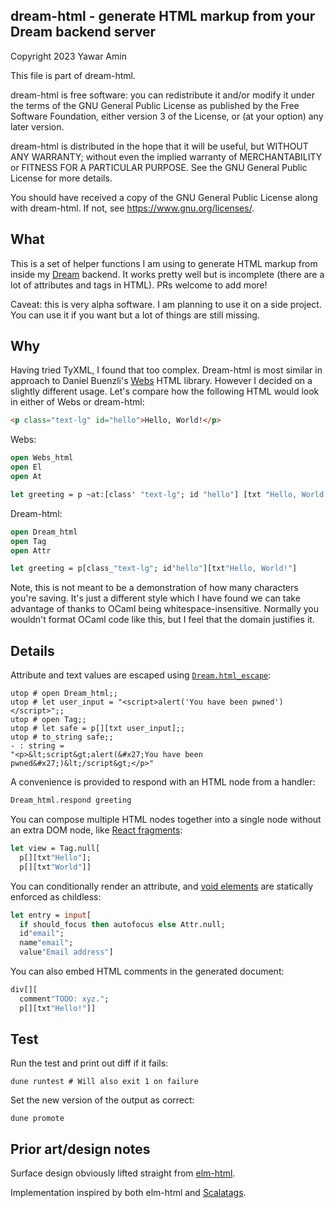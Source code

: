 ## dream-html - generate HTML markup from your Dream backend server

Copyright 2023 Yawar Amin

This file is part of dream-html.

dream-html is free software: you can redistribute it and/or modify it under
the terms of the GNU General Public License as published by the Free Software
Foundation, either version 3 of the License, or (at your option) any later
version.

dream-html is distributed in the hope that it will be useful, but WITHOUT
ANY WARRANTY; without even the implied warranty of MERCHANTABILITY or FITNESS
FOR A PARTICULAR PURPOSE. See the GNU General Public License for more details.

You should have received a copy of the GNU General Public License along with
dream-html. If not, see <https://www.gnu.org/licenses/>.

## What

This is a set of helper functions I am using to generate HTML markup from inside
my [Dream](https://aantron.github.io/dream) backend. It works pretty well but is
incomplete (there are a lot of attributes and tags in HTML). PRs welcome to add
more!

Caveat: this is very alpha software. I am planning to use it on a side project.
You can use it if you want but a lot of things are still missing.

## Why

Having tried TyXML, I found that too complex. Dream-html is most similar in
approach to Daniel Buenzli's
[Webs](https://erratique.ch/software/webs/doc/Webs_html/index.html) HTML library.
However I decided on a slightly different usage. Let's compare how the following
HTML would look in either of Webs or dream-html:

```html
<p class="text-lg" id="hello">Hello, World!</p>
```

Webs:

```ocaml
open Webs_html
open El
open At

let greeting = p ~at:[class' "text-lg"; id "hello"] [txt "Hello, World!"]
```

Dream-html:

```ocaml
open Dream_html
open Tag
open Attr

let greeting = p[class_"text-lg"; id"hello"][txt"Hello, World!"]
```

Note, this is not meant to be a demonstration of how many characters you're
saving. It's just a different style which I have found we can take advantage of
thanks to OCaml being whitespace-insensitive. Normally you wouldn't format OCaml
code like this, but I feel that the domain justifies it.

## Details

Attribute and text values are escaped using
[`Dream.html_escape`](https://aantron.github.io/dream/#val-html_escape):

```
utop # open Dream_html;;
utop # let user_input = "<script>alert('You have been pwned')</script>";;
utop # open Tag;;
utop # let safe = p[][txt user_input];;
utop # to_string safe;;
- : string =
"<p>&lt;script&gt;alert(&#x27;You have been pwned&#x27;)&lt;/script&gt;</p>"
```

A convenience is provided to respond with an HTML node from a handler:

```ocaml
Dream_html.respond greeting
```

You can compose multiple HTML nodes together into a single node without an extra
DOM node, like [React fragments](https://react.dev/reference/react/Fragment):

```ocaml
let view = Tag.null[
  p[][txt"Hello"];
  p[][txt"World"]]
```

You can conditionally render an attribute, and
[void elements](https://developer.mozilla.org/en-US/docs/Glossary/Void_element)
are statically enforced as childless:

```ocaml
let entry = input[
  if should_focus then autofocus else Attr.null;
  id"email";
  name"email";
  value"Email address"]
```

You can also embed HTML comments in the generated document:

```ocaml
div[][
  comment"TODO: xyz.";
  p[][txt"Hello!"]]
```

## Test

Run the test and print out diff if it fails:

    dune runtest # Will also exit 1 on failure

Set the new version of the output as correct:

    dune promote

## Prior art/design notes

Surface design obviously lifted straight from
[elm-html](https://package.elm-lang.org/packages/elm/html/latest/).

Implementation inspired by both elm-html and
[Scalatags](https://com-lihaoyi.github.io/scalatags/).
